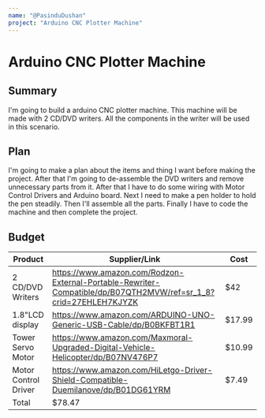 ```yaml
---
name: "@PasinduDushan"
project: "Arduino CNC Plotter Machine"
---
```


# Arduino CNC Plotter Machine

## Summary

I'm going to build a arduino CNC plotter machine. This machine will be made with 2 CD/DVD writers. All the components in the writer will be used in this scenario.

## Plan

I'm going to make a plan about the items and thing I want before making the project. After that I'm going to de-assemble the DVD writers and remove unnecessary parts from it. 
After that I have to do some wiring with Motor Control Drivers and Arduino board. Next I need to make a pen holder to hold the pen steadily. Then I'll assemble all the parts.
Finally I have to code the machine and then complete the project.

## Budget

| Product              | Supplier/Link                                                                                                   | Cost   |
| ---------------      | --------------------------------------------------------------------------------------------------------------- | ------ |
| 2 CD/DVD Writers     | https://www.amazon.com/Rodzon-External-Portable-Rewriter-Compatible/dp/B07QTH2MVW/ref=sr_1_8?crid=27EHLEH7KJYZK | $42    |
| 1.8"LCD display      | https://www.amazon.com/ARDUINO-UNO-Generic-USB-Cable/dp/B0BKFBT1R1                                              | $17.99 |
| Tower Servo Motor    | https://www.amazon.com/Maxmoral-Upgraded-Digital-Vehicle-Helicopter/dp/B07NV476P7                               | $10.99 |
| Motor Control Driver | https://www.amazon.com/HiLetgo-Driver-Shield-Compatible-Duemilanove/dp/B01DG61YRM                               | $7.49  |
|Total                 |  $78.47                                                                                                         |        |
